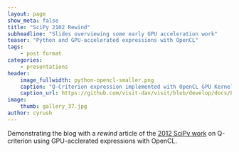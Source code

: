 ```yaml
---
layout: page
show_meta: false
title: "SciPy 2102 Rewind"
subheadline: "Slides overviewing some early GPU acceleration work"
teaser: "Python and GPU-accelerated expressions with OpenCL"
tags:
    - post format
categories:
    - presentations
header:
    image_fullwidth: python-opencl-smaller.png
    caption: "Q-Criterion expression implemented with OpenCL GPU Kernels"
    caption_url: https://github.com/visit-dav/visit/blob/develop/docs/Presentations/scipy2012_pythons_role_in_visit.pptx?raw=true
image:
    thumb: gallery_37.jpg
author: cyrush
---
```

Demonstrating the blog with a *rewind* article of the [2012 SciPy work](https://github.com/visit-dav/visit/blob/develop/docs/Presentations/scipy2012_pythons_role_in_visit.pptx?raw=true)
on Q-criterion using GPU-acclerated expressions with OpenCL.
